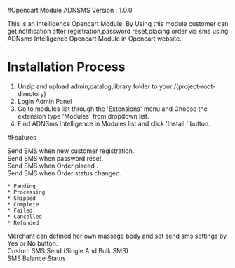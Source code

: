 #Opencart Module ADNSMS Version : 1.0.0 

This is an Intelligence Opencart Module. By Using this module customer can get notification after registration,password reset,placing order via sms using ADNsms Intelligence Opencart Module  in Opencart website.  
# Installation Process

1. Unzip and upload admin,catalog,library folder to your /(project-root-directory)  
2. Login Admin Panel  
3. Go to modules list through the 'Extensions' menu and Choose the extension type 'Modules' from dropdown list.  
4. Find ADNSms Intelligence in Modules list and  click 'Install ' button.

#Features

Send SMS when new customer registration.  
Send SMS when password reset.  
Send SMS when Order placed .  
Send SMS when Order status changed.  

    * Panding
    * Processing
    * Shipped
    * Complete
    * Failed 
    * Cancelled
    * Refunded
    
Merchant can defined her own massage body and set send sms settings by Yes or No button.  
Custom SMS Send (Single And Bulk SMS)  
SMS Balance Status 
